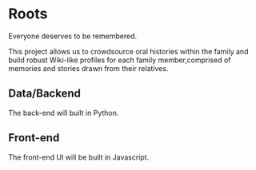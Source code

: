# Roots
Everyone deserves to be remembered.


This project allows us to crowdsource oral histories within the family and build robust Wiki-like profiles for each family member,comprised of memories and stories drawn from their relatives.

## Data/Backend
The back-end will built in Python.

## Front-end
The front-end UI will be built in Javascript.

